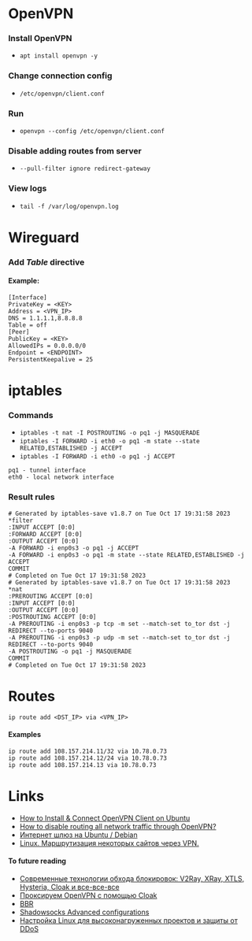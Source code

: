 # OpenVPN
### Install OpenVPN
* `apt install openvpn -y`
### Change connection config
* `/etc/openvpn/client.conf`
### Run
* `openvpn --config /etc/openvpn/client.conf`
### Disable adding routes from server 
* `--pull-filter ignore redirect-gateway`
### View logs
* `tail -f /var/log/openvpn.log`

# Wireguard
### Add *Table* directive
#### Example:
```
[Interface]
PrivateKey = <KEY>
Address = <VPN_IP>
DNS = 1.1.1.1,8.8.8.8
Table = off
[Peer]
PublicKey = <KEY>
AllowedIPs = 0.0.0.0/0
Endpoint = <ENDPOINT>
PersistentKeepalive = 25
```

# iptables

### Commands
* `iptables -t nat -I POSTROUTING -o pq1 -j MASQUERADE`
* `iptables -I FORWARD -i eth0 -o pq1 -m state --state RELATED,ESTABLISHED -j ACCEPT`
* `iptables -I FORWARD -i eth0 -o pq1 -j ACCEPT`
```
pq1 - tunnel interface
eth0 - local network interface
```
### Result rules

```
# Generated by iptables-save v1.8.7 on Tue Oct 17 19:31:58 2023
*filter
:INPUT ACCEPT [0:0]
:FORWARD ACCEPT [0:0]
:OUTPUT ACCEPT [0:0]
-A FORWARD -i enp0s3 -o pq1 -j ACCEPT
-A FORWARD -i enp0s3 -o pq1 -m state --state RELATED,ESTABLISHED -j ACCEPT
COMMIT
# Completed on Tue Oct 17 19:31:58 2023
# Generated by iptables-save v1.8.7 on Tue Oct 17 19:31:58 2023
*nat
:PREROUTING ACCEPT [0:0]
:INPUT ACCEPT [0:0]
:OUTPUT ACCEPT [0:0]
:POSTROUTING ACCEPT [0:0]
-A PREROUTING -i enp0s3 -p tcp -m set --match-set to_tor dst -j REDIRECT --to-ports 9040
-A PREROUTING -i enp0s3 -p udp -m set --match-set to_tor dst -j REDIRECT --to-ports 9040
-A POSTROUTING -o pq1 -j MASQUERADE
COMMIT
# Completed on Tue Oct 17 19:31:58 2023
```

# Routes

`ip route add <DST_IP> via <VPN_IP>`

#### Examples
```
ip route add 108.157.214.11/32 via 10.78.0.73
ip route add 108.157.214.12/24 via 10.78.0.73
ip route add 108.157.214.13 via 10.78.0.73
```

# Links
* [How to Install & Connect OpenVPN Client on Ubuntu](https://tecadmin.net/install-openvpn-client-on-ubuntu/)
* [How to disable routing all network traffic through OpenVPN?](https://askubuntu.com/questions/945978/how-to-disable-routing-all-network-traffic-through-openvpn)
* [Интернет шлюз на Ubuntu / Debian](https://www.dmosk.ru/miniinstruktions.php?mini=gateway-ubuntu#system)
* [Linux. Маршрутизация некоторых сайтов через VPN.](https://www.wisereport.ru/linux-routing-sites-vpn/)
#### To future reading
* [Современные технологии обхода блокировок: V2Ray, XRay, XTLS, Hysteria, Cloak и все-все-все](https://habr.com/ru/articles/727868/)
* [Проксируем OpenVPN с помощью Cloak](https://habr.com/ru/articles/758570/)
* [BBR](https://habr.com/ru/articles/731608/comments/#comment_25497378)
* [Shadowsocks Advanced configurations](https://shadowsocks.org/doc/advanced.html)
* [Настройка Linux для высоконагруженных проектов и защиты от DDoS](../sysctl.conf.md)



